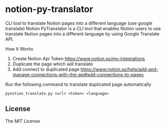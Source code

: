 # notion-py-translator
CLI tool to translate Notion pages into a different language (use google translate)
Notion PyTranslator is a CLI tool that enables Notion users to use translate Notion pages into a different language by using Google Translate API.

How It Works
1. Create Notion Api Token
    https://www.notion.so/my-integrations
2. Duplicate the page which will translate
3. Add connect to duplicated page
    https://www.notion.so/help/add-and-manage-connections-with-the-api#add-connections-to-pages

Run the following command to translate duplicated page automatically

`pynotion_translate.py <url> <token> <language>`


## License

The MIT License
